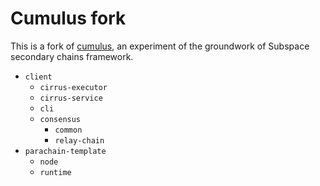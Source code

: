 # Cumulus fork

This is a fork of [cumulus](https://github.com/paritytech/cumulus/commit/520012619e5428be50f47917aacd54e47860f43e), an experiment of the groundwork of Subspace secondary chains framework.

- `client`
  - `cirrus-executor`
  - `cirrus-service`
  - `cli`
  - `consensus`
    - `common`
    - `relay-chain`
- `parachain-template`
  - `node`
  - `runtime`

